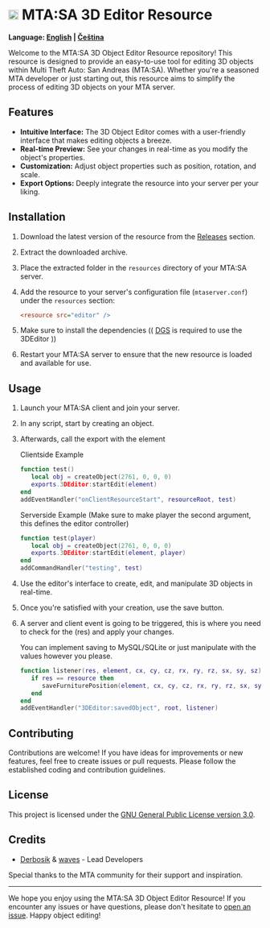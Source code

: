 # <img src="https://multitheftauto.com/mtasa_icon_hq.png" alt="MTA:SA Logo" width="20"> MTA:SA 3D Editor Resource

**Language: [English](README.md) | [Čeština](README-cz.md)**

Welcome to the MTA:SA 3D Object Editor Resource repository! This resource is designed to provide an easy-to-use tool for editing 3D objects within Multi Theft Auto: San Andreas (MTA:SA). Whether you're a seasoned MTA developer or just starting out, this resource aims to simplify the process of editing 3D objects on your MTA server.

## Features

- **Intuitive Interface:** The 3D Object Editor comes with a user-friendly interface that makes editing objects a breeze.
- **Real-time Preview:** See your changes in real-time as you modify the object's properties.
- **Customization:** Adjust object properties such as position, rotation, and scale.
- **Export Options:** Deeply integrate the resource into your server per your liking.

## Installation

1. Download the latest version of the resource from the [Releases](https://github.com/Derbosik/3DEditor/releases) section.
2. Extract the downloaded archive.
3. Place the extracted folder in the `resources` directory of your MTA:SA server.
4. Add the resource to your server's configuration file (`mtaserver.conf`) under the `resources` section:
   
    ```ini
    <resource src="editor" />
5. Make sure to install the dependencies (( [DGS](https://github.com/thisdp/dgs) is required to use the 3DEditor ))
6. Restart your MTA:SA server to ensure that the new resource is loaded and available for use.

## Usage

1. Launch your MTA:SA client and join your server.

2. In any script, start by creating an object.

3. Afterwards, call the export with the element
   
    Clientside Example
    ```lua
    function test()
       local obj = createObject(2761, 0, 0, 0)
       exports.3DEditor:startEdit(element)
    end
    addEventHandler("onClientResourceStart", resourceRoot, test)

    ```

    Serverside Example (Make sure to make player the second argument, this defines the editor controller)
    ```lua
    function test(player)
       local obj = createObject(2761, 0, 0, 0)
       exports.3DEditor:startEdit(element, player)
    end
    addCommandHandler("testing", test)

4. Use the editor's interface to create, edit, and manipulate 3D objects in real-time.

5. Once you're satisfied with your creation, use the save button.

6. A server and client event is going to be triggered, this is where you need to check for the (res) and apply your changes.

    You can implement saving to MySQL/SQLite or just manipulate with the values however you please.
    ```lua
    function listener(res, element, cx, cy, cz, rx, ry, rz, sx, sy, sz)
       if res == resource then
          saveFurniturePosition(element, cx, cy, cz, rx, ry, rz, sx, sy, sz)
       end
    end
    addEventHandler("3DEditor:savedObject", root, listener)

## Contributing

Contributions are welcome! If you have ideas for improvements or new features, feel free to create issues or pull requests. Please follow the established coding and contribution guidelines.

## License

This project is licensed under the [GNU General Public License version 3.0](LICENSE).

## Credits

- [Derbosik](https://github.com/Derbosik) & [waves](https://github.com/wavesk) - Lead Developers

Special thanks to the MTA community for their support and inspiration.

---

We hope you enjoy using the MTA:SA 3D Object Editor Resource! If you encounter any issues or have questions, please don't hesitate to [open an issue](https://github.com/Derbosik/3DEditor/issues). Happy object editing!
